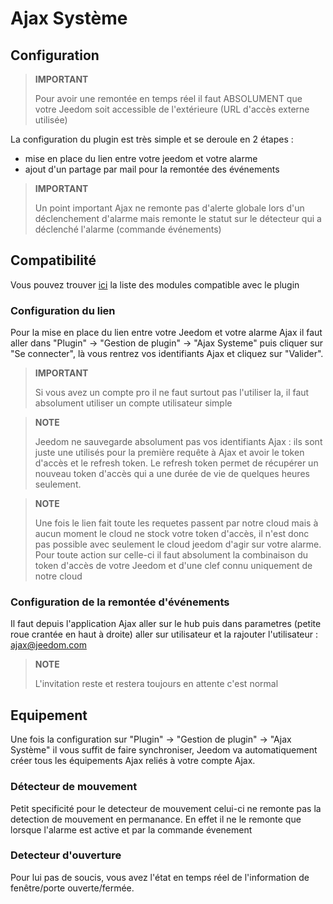 # Ajax Système

## Configuration

>**IMPORTANT**
>
>Pour avoir une remontée en temps réel il faut ABSOLUMENT que votre Jeedom soit accessible de l'extérieure (URL d'accès externe utilisée)

La configuration du plugin est très simple et se deroule en 2 étapes : 

- mise en place du lien entre votre jeedom et votre alarme
- ajout d'un partage par mail pour la remontée des événements  

>**IMPORTANT**
>
>Un point important Ajax ne remonte pas d'alerte globale lors d'un déclenchement d'alarme mais remonte le statut sur le détecteur qui a déclenché l'alarme (commande événements)

## Compatibilité

Vous pouvez trouver [ici](https://compatibility.jeedom.com/index.php?v=d&p=home&plugin=ajaxSystem) la liste des modules compatible avec le plugin

### Configuration du lien 

Pour la mise en place du lien entre votre Jeedom et votre alarme Ajax il faut aller dans "Plugin" -> "Gestion de plugin" -> "Ajax Systeme" puis cliquer sur "Se connecter", là vous rentrez vos identifiants Ajax et cliquez sur "Valider".

>**IMPORTANT**
>
>Si vous avez un compte pro il ne faut surtout pas l'utiliser la, il faut absolument utiliser un compte utilisateur simple

>**NOTE**
>
> Jeedom ne sauvegarde absolument pas vos identifiants Ajax : ils sont juste une utilisés pour la première requête à Ajax et avoir le token d'accès et le refresh token. Le refresh token permet de récupérer un nouveau token d'accès qui a une durée de vie de quelques heures seulement.

>**NOTE**
>
> Une fois le lien fait toute les requetes passent par notre cloud mais à aucun moment le cloud ne stock votre token d'accès, il n'est donc pas possible avec seulement le cloud jeedom d'agir sur votre alarme. Pour toute action sur celle-ci il faut absolument la combinaison du token d'accès de votre Jeedom et d'une clef connu uniquement de notre cloud 

### Configuration de la remontée d'événements

Il faut depuis l'application Ajax aller sur le hub puis dans parametres (petite roue crantée en haut à droite) aller sur utilisateur et la rajouter l'utilisateur : ajax@jeedom.com

>**NOTE**
>
>L'invitation reste et restera toujours en attente c'est normal

## Equipement 

Une fois la configuration sur "Plugin" -> "Gestion de plugin" -> "Ajax Système" il vous suffit de faire synchroniser, Jeedom va automatiquement créer tous les équipements Ajax reliés à votre compte Ajax. 

### Détecteur de mouvement

Petit specificité pour le detecteur de mouvement celui-ci ne remonte pas la detection de mouvement en permanance. En effet il ne le remonte que lorsque l'alarme est active et par la commande évenement

### Detecteur d'ouverture

Pour lui pas de soucis, vous avez l'état en temps réel de l'information de fenêtre/porte ouverte/fermée.